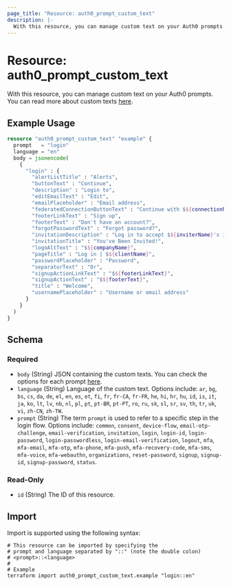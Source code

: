```yaml
---
page_title: "Resource: auth0_prompt_custom_text"
description: |-
  With this resource, you can manage custom text on your Auth0 prompts. You can read more about custom texts here https://auth0.com/docs/customize/universal-login-pages/customize-login-text-prompts.
---
```


# Resource: auth0_prompt_custom_text

With this resource, you can manage custom text on your Auth0 prompts. You can read more about custom texts [here](https://auth0.com/docs/customize/universal-login-pages/customize-login-text-prompts).

## Example Usage

```terraform
resource "auth0_prompt_custom_text" "example" {
  prompt   = "login"
  language = "en"
  body = jsonencode(
    {
      "login" : {
        "alertListTitle" : "Alerts",
        "buttonText" : "Continue",
        "description" : "Login to",
        "editEmailText" : "Edit",
        "emailPlaceholder" : "Email address",
        "federatedConnectionButtonText" : "Continue with $${connectionName}",
        "footerLinkText" : "Sign up",
        "footerText" : "Don't have an account?",
        "forgotPasswordText" : "Forgot password?",
        "invitationDescription" : "Log in to accept $${inviterName}'s invitation to join $${companyName} on $${clientName}.",
        "invitationTitle" : "You've Been Invited!",
        "logoAltText" : "$${companyName}",
        "pageTitle" : "Log in | $${clientName}",
        "passwordPlaceholder" : "Password",
        "separatorText" : "Or",
        "signupActionLinkText" : "$${footerLinkText}",
        "signupActionText" : "$${footerText}",
        "title" : "Welcome",
        "usernamePlaceholder" : "Username or email address"
      }
    }
  )
}
```

<!-- schema generated by tfplugindocs -->
## Schema

### Required

- `body` (String) JSON containing the custom texts. You can check the options for each prompt [here](https://auth0.com/docs/customize/universal-login-pages/customize-login-text-prompts#prompt-values).
- `language` (String) Language of the custom text. Options include: `ar`, `bg`, `bs`, `cs`, `da`, `de`, `el`, `en`, `es`, `et`, `fi`, `fr`, `fr-CA`, `fr-FR`, `he`, `hi`, `hr`, `hu`, `id`, `is`, `it`, `ja`, `ko`, `lt`, `lv`, `nb`, `nl`, `pl`, `pt`, `pt-BR`, `pt-PT`, `ro`, `ru`, `sk`, `sl`, `sr`, `sv`, `th`, `tr`, `uk`, `vi`, `zh-CN`, `zh-TW`.
- `prompt` (String) The term `prompt` is used to refer to a specific step in the login flow. Options include: `common`, `consent`, `device-flow`, `email-otp-challenge`, `email-verification`, `invitation`, `login`, `login-id`, `login-password`, `login-passwordless`, `login-email-verification`, `logout`, `mfa`, `mfa-email`, `mfa-otp`, `mfa-phone`, `mfa-push`, `mfa-recovery-code`, `mfa-sms`, `mfa-voice`, `mfa-webauthn`, `organizations`, `reset-password`, `signup`, `signup-id`, `signup-password`, `status`.

### Read-Only

- `id` (String) The ID of this resource.

## Import

Import is supported using the following syntax:

```shell
# This resource can be imported by specifying the
# prompt and language separated by "::" (note the double colon)
# <prompt>::<language>
#
# Example
terraform import auth0_prompt_custom_text.example "login::en"
```
